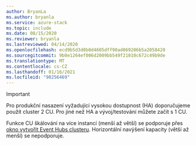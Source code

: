 ```yaml
---
author: BryanLa
ms.author: bryanla
ms.service: azure-stack
ms.topic: include
ms.date: 08/15/2020
ms.reviewer: bryanla
ms.lastreviewed: 04/14/2020
ms.openlocfilehash: ecd9b5d3d0b0d4605dff90ad069206b5a2058420
ms.sourcegitcommit: 9b0e1264ef006d2009bb549f21010c672c49b9de
ms.translationtype: MT
ms.contentlocale: cs-CZ
ms.lasthandoff: 01/16/2021
ms.locfileid: "98256469"
---
```

> [!IMPORTANT]
> Pro produkční nasazení vyžadující vysokou dostupnost (HA) doporučujeme použít cluster 2 CU. Pro jiné než HA a vývoj/testování můžete začít s 1 CU.
>
> Funkce CU škálování na více instancí (menší až větší) se podporuje přes [okno vytvořit Event Hubs clusteru](../user/event-hubs-quickstart-cluster-portal.md#create-an-event-hubs-cluster). Horizontální navýšení kapacity (větší až menší) se nepodporuje.